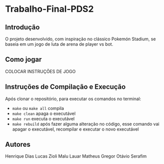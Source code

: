 # Trabalho-Final-PDS2

## Introdução
O projeto desenvolvido, com inspiração no clássico Pokemón Stadium, se baseia em um jogo de luta de arena de player vs bot. 

## Como jogar
COLOCAR INSTRUÇÕES DE JOGO

## Instruções de Compilação e Execução
Após clonar o repositório, para executar os comandos no terminal:
- `make` ou `make all` compila 
- `make clean` apaga o executável
- `make run` executa o executável
- `make rebuild` após fazer alguma alteração no código, esse comando vai apagar o executável, recompilar
e executar o novo executável

## Autores
Henrique Dias
Lucas Zioli
Malu Lauar
Matheus Gregor
Otávio Serafim
